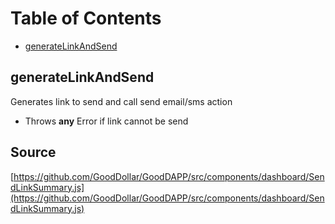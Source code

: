 # Table of Contents

* [generateLinkAndSend](send-link-summary.md#generatelinkandsend)

## generateLinkAndSend

Generates link to send and call send email/sms action

* Throws **any** Error if link cannot be send

## Source

[https://github.com/GoodDollar/GoodDAPP/src/components/dashboard/SendLinkSummary.js](https://github.com/GoodDollar/GoodDAPP/src/components/dashboard/SendLinkSummary.js)

